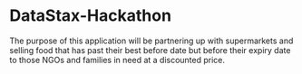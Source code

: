 # DataStax-Hackathon
The purpose of this application will be partnering up with supermarkets and selling food that has past their best before date but before their expiry date to those NGOs and families in need at a discounted price.
